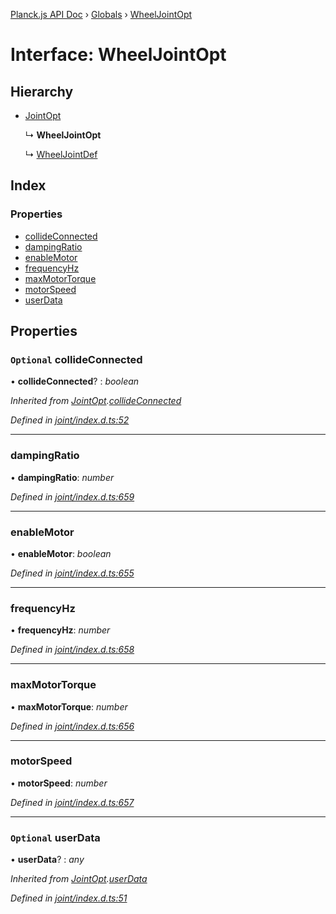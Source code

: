[Planck.js API Doc](../README.md) › [Globals](../globals.md) › [WheelJointOpt](wheeljointopt.md)

# Interface: WheelJointOpt

## Hierarchy

* [JointOpt](jointopt.md)

  ↳ **WheelJointOpt**

  ↳ [WheelJointDef](wheeljointdef.md)

## Index

### Properties

* [collideConnected](wheeljointopt.md#optional-collideconnected)
* [dampingRatio](wheeljointopt.md#dampingratio)
* [enableMotor](wheeljointopt.md#enablemotor)
* [frequencyHz](wheeljointopt.md#frequencyhz)
* [maxMotorTorque](wheeljointopt.md#maxmotortorque)
* [motorSpeed](wheeljointopt.md#motorspeed)
* [userData](wheeljointopt.md#optional-userdata)

## Properties

### `Optional` collideConnected

• **collideConnected**? : *boolean*

*Inherited from [JointOpt](jointopt.md).[collideConnected](jointopt.md#optional-collideconnected)*

*Defined in [joint/index.d.ts:52](https://github.com/shakiba/planck.js/blob/9a1fbe4/lib/joint/index.d.ts#L52)*

___

###  dampingRatio

• **dampingRatio**: *number*

*Defined in [joint/index.d.ts:659](https://github.com/shakiba/planck.js/blob/9a1fbe4/lib/joint/index.d.ts#L659)*

___

###  enableMotor

• **enableMotor**: *boolean*

*Defined in [joint/index.d.ts:655](https://github.com/shakiba/planck.js/blob/9a1fbe4/lib/joint/index.d.ts#L655)*

___

###  frequencyHz

• **frequencyHz**: *number*

*Defined in [joint/index.d.ts:658](https://github.com/shakiba/planck.js/blob/9a1fbe4/lib/joint/index.d.ts#L658)*

___

###  maxMotorTorque

• **maxMotorTorque**: *number*

*Defined in [joint/index.d.ts:656](https://github.com/shakiba/planck.js/blob/9a1fbe4/lib/joint/index.d.ts#L656)*

___

###  motorSpeed

• **motorSpeed**: *number*

*Defined in [joint/index.d.ts:657](https://github.com/shakiba/planck.js/blob/9a1fbe4/lib/joint/index.d.ts#L657)*

___

### `Optional` userData

• **userData**? : *any*

*Inherited from [JointOpt](jointopt.md).[userData](jointopt.md#optional-userdata)*

*Defined in [joint/index.d.ts:51](https://github.com/shakiba/planck.js/blob/9a1fbe4/lib/joint/index.d.ts#L51)*

